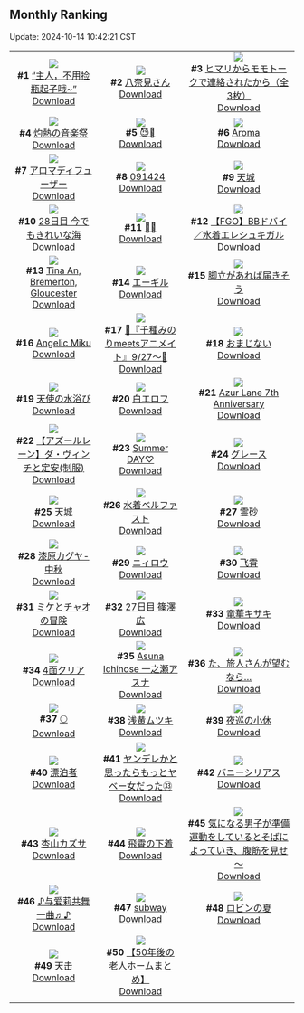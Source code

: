 ## Monthly Ranking
Update: 2024-10-14 10:42:21 CST

|      |      |      |
| :----: | :----: | :----: |
| ![](https://i.pixiv.re/c/240x480/img-master/img/2024/09/15/16/52/29/122455573_p0_master1200.jpg)<br>**#1** [“主人，不用捡瓶起子哦~”](https://www.pixiv.net/artworks/122455573)<br>[Download](https://i.pixiv.re/img-original/img/2024/09/15/16/52/29/122455573_p0.jpg) | ![](https://i.pixiv.re/c/240x480/img-master/img/2024/09/15/08/00/16/122444640_p0_master1200.jpg)<br>**#2** [八奈見さん](https://www.pixiv.net/artworks/122444640)<br>[Download](https://i.pixiv.re/img-original/img/2024/09/15/08/00/16/122444640_p0.jpg) | ![](https://i.pixiv.re/c/240x480/img-master/img/2024/09/15/08/00/06/122444618_p0_master1200.jpg)<br>**#3** [ヒマリからモモトークで連絡されたから（全3枚）](https://www.pixiv.net/artworks/122444618)<br>[Download](https://i.pixiv.re/img-original/img/2024/09/15/08/00/06/122444618_p0.jpg) |
| ![](https://i.pixiv.re/c/240x480/img-master/img/2024/09/15/00/01/44/122436357_p0_master1200.jpg)<br>**#4** [灼熱の音楽祭](https://www.pixiv.net/artworks/122436357)<br>[Download](https://i.pixiv.re/img-original/img/2024/09/15/00/01/44/122436357_p0.jpg) | ![](https://i.pixiv.re/c/240x480/img-master/img/2024/09/15/18/11/35/122457732_p0_master1200.jpg)<br>**#5** [😈💛](https://www.pixiv.net/artworks/122457732)<br>[Download](https://i.pixiv.re/img-original/img/2024/09/15/18/11/35/122457732_p0.png) | ![](https://i.pixiv.re/c/240x480/img-master/img/2024/09/15/01/02/58/122438647_p0_master1200.jpg)<br>**#6** [Aroma](https://www.pixiv.net/artworks/122438647)<br>[Download](https://i.pixiv.re/img-original/img/2024/09/15/01/02/58/122438647_p0.png) |
| ![](https://i.pixiv.re/c/240x480/img-master/img/2024/09/15/12/46/49/122450227_p0_master1200.jpg)<br>**#7** [アロマディフューザー](https://www.pixiv.net/artworks/122450227)<br>[Download](https://i.pixiv.re/img-original/img/2024/09/15/12/46/49/122450227_p0.jpg) | ![](https://i.pixiv.re/c/240x480/img-master/img/2024/09/14/13/16/14/122418784_p0_master1200.jpg)<br>**#8** [091424](https://www.pixiv.net/artworks/122418784)<br>[Download](https://i.pixiv.re/img-original/img/2024/09/14/13/16/14/122418784_p0.jpg) | ![](https://i.pixiv.re/c/240x480/img-master/img/2024/09/15/19/19/27/122458656_p0_master1200.jpg)<br>**#9** [天城](https://www.pixiv.net/artworks/122458656)<br>[Download](https://i.pixiv.re/img-original/img/2024/09/15/19/19/27/122458656_p0.png) |
| ![](https://i.pixiv.re/c/240x480/img-master/img/2024/09/15/00/00/27/122436164_p0_master1200.jpg)<br>**#10** [28日目 今でもきれいな海](https://www.pixiv.net/artworks/122436164)<br>[Download](https://i.pixiv.re/img-original/img/2024/09/15/00/00/27/122436164_p0.png) | ![](https://i.pixiv.re/c/240x480/img-master/img/2024/09/15/00/07/08/122436730_p0_master1200.jpg)<br>**#11** [🖤💕](https://www.pixiv.net/artworks/122436730)<br>[Download](https://i.pixiv.re/img-original/img/2024/09/15/00/07/08/122436730_p0.jpg) | ![](https://i.pixiv.re/c/240x480/img-master/img/2024/09/15/00/01/05/122436278_p0_master1200.jpg)<br>**#12** [【FGO】BBドバイ／水着エレシュキガル](https://www.pixiv.net/artworks/122436278)<br>[Download](https://i.pixiv.re/img-original/img/2024/09/15/00/01/05/122436278_p0.jpg) |
| ![](https://i.pixiv.re/c/240x480/img-master/img/2024/09/16/15/33/21/122487059_p0_master1200.jpg)<br>**#13** [Tina An, Bremerton, Gloucester](https://www.pixiv.net/artworks/122487059)<br>[Download](https://i.pixiv.re/img-original/img/2024/09/16/15/33/21/122487059_p0.png) | ![](https://i.pixiv.re/c/240x480/img-master/img/2024/09/15/18/16/50/122457879_p0_master1200.jpg)<br>**#14** [エーギル](https://www.pixiv.net/artworks/122457879)<br>[Download](https://i.pixiv.re/img-original/img/2024/09/15/18/16/50/122457879_p0.jpg) | ![](https://i.pixiv.re/c/240x480/img-master/img/2024/09/15/07/30/01/122444259_p0_master1200.jpg)<br>**#15** [脚立があれば届きそう](https://www.pixiv.net/artworks/122444259)<br>[Download](https://i.pixiv.re/img-original/img/2024/09/15/07/30/01/122444259_p0.jpg) |
| ![](https://i.pixiv.re/c/240x480/img-master/img/2024/09/14/00/00/39/122405298_p0_master1200.jpg)<br>**#16** [Angelic Miku](https://www.pixiv.net/artworks/122405298)<br>[Download](https://i.pixiv.re/img-original/img/2024/09/14/00/00/39/122405298_p0.jpg) | ![](https://i.pixiv.re/c/240x480/img-master/img/2024/09/15/00/15/30/122437057_p0_master1200.jpg)<br>**#17** [🩵『千種みのりmeetsアニメイト』9/27～🩷](https://www.pixiv.net/artworks/122437057)<br>[Download](https://i.pixiv.re/img-original/img/2024/09/15/00/15/30/122437057_p0.jpg) | ![](https://i.pixiv.re/c/240x480/img-master/img/2024/10/07/07/52/15/122414501_p0_master1200.jpg)<br>**#18** [おまじない](https://www.pixiv.net/artworks/122414501)<br>[Download](https://i.pixiv.re/img-original/img/2024/10/07/07/52/15/122414501_p0.jpg) |
| ![](https://i.pixiv.re/c/240x480/img-master/img/2024/09/14/01/39/54/122408381_p0_master1200.jpg)<br>**#19** [天使の水浴び](https://www.pixiv.net/artworks/122408381)<br>[Download](https://i.pixiv.re/img-original/img/2024/09/14/01/39/54/122408381_p0.jpg) | ![](https://i.pixiv.re/c/240x480/img-master/img/2024/09/14/01/01/53/122407459_p0_master1200.jpg)<br>**#20** [白エロフ](https://www.pixiv.net/artworks/122407459)<br>[Download](https://i.pixiv.re/img-original/img/2024/09/14/01/01/53/122407459_p0.png) | ![](https://i.pixiv.re/c/240x480/img-master/img/2024/09/14/20/14/21/122428415_p0_master1200.jpg)<br>**#21** [Azur Lane 7th Anniversary](https://www.pixiv.net/artworks/122428415)<br>[Download](https://i.pixiv.re/img-original/img/2024/09/14/20/14/21/122428415_p0.png) |
| ![](https://i.pixiv.re/c/240x480/img-master/img/2024/09/16/00/04/32/122470328_p0_master1200.jpg)<br>**#22** [【アズールレーン】ダ・ヴィンチと定安(制服)](https://www.pixiv.net/artworks/122470328)<br>[Download](https://i.pixiv.re/img-original/img/2024/09/16/00/04/32/122470328_p0.jpg) | ![](https://i.pixiv.re/c/240x480/img-master/img/2024/09/14/13/11/30/122418719_p0_master1200.jpg)<br>**#23** [Summer DAY♡](https://www.pixiv.net/artworks/122418719)<br>[Download](https://i.pixiv.re/img-original/img/2024/09/14/13/11/30/122418719_p0.jpg) | ![](https://i.pixiv.re/c/240x480/img-master/img/2024/09/14/00/04/01/122405610_p0_master1200.jpg)<br>**#24** [グレース](https://www.pixiv.net/artworks/122405610)<br>[Download](https://i.pixiv.re/img-original/img/2024/09/14/00/04/01/122405610_p0.png) |
| ![](https://i.pixiv.re/c/240x480/img-master/img/2024/09/15/11/00/03/122447721_p0_master1200.jpg)<br>**#25** [天城](https://www.pixiv.net/artworks/122447721)<br>[Download](https://i.pixiv.re/img-original/img/2024/09/15/11/00/03/122447721_p0.jpg) | ![](https://i.pixiv.re/c/240x480/img-master/img/2024/09/14/20/02/13/122428082_p0_master1200.jpg)<br>**#26** [水着ベルファスト](https://www.pixiv.net/artworks/122428082)<br>[Download](https://i.pixiv.re/img-original/img/2024/09/14/20/02/13/122428082_p0.jpg) | ![](https://i.pixiv.re/c/240x480/img-master/img/2024/09/13/00/00/44/122377615_p0_master1200.jpg)<br>**#27** [霊砂](https://www.pixiv.net/artworks/122377615)<br>[Download](https://i.pixiv.re/img-original/img/2024/09/13/00/00/44/122377615_p0.jpg) |
| ![](https://i.pixiv.re/c/240x480/img-master/img/2024/09/15/00/14/40/122437025_p0_master1200.jpg)<br>**#28** [漆原カグヤ-中秋](https://www.pixiv.net/artworks/122437025)<br>[Download](https://i.pixiv.re/img-original/img/2024/09/15/00/14/40/122437025_p0.jpg) | ![](https://i.pixiv.re/c/240x480/img-master/img/2024/09/15/03/52/32/122441700_p0_master1200.jpg)<br>**#29** [ニィロウ](https://www.pixiv.net/artworks/122441700)<br>[Download](https://i.pixiv.re/img-original/img/2024/09/15/03/52/32/122441700_p0.png) | ![](https://i.pixiv.re/c/240x480/img-master/img/2024/09/15/19/12/29/122459446_p0_master1200.jpg)<br>**#30** [飞霄](https://www.pixiv.net/artworks/122459446)<br>[Download](https://i.pixiv.re/img-original/img/2024/09/15/19/12/29/122459446_p0.jpg) |
| ![](https://i.pixiv.re/c/240x480/img-master/img/2024/10/05/14/57/51/122435344_p0_master1200.jpg)<br>**#31** [ミケとチャオの冒険](https://www.pixiv.net/artworks/122435344)<br>[Download](https://i.pixiv.re/img-original/img/2024/10/05/14/57/51/122435344_p0.jpg) | ![](https://i.pixiv.re/c/240x480/img-master/img/2024/09/14/01/00/41/122407415_p0_master1200.jpg)<br>**#32** [27日目 篠澤広](https://www.pixiv.net/artworks/122407415)<br>[Download](https://i.pixiv.re/img-original/img/2024/09/14/01/00/41/122407415_p0.png) | ![](https://i.pixiv.re/c/240x480/img-master/img/2024/09/15/21/24/56/122463865_p0_master1200.jpg)<br>**#33** [竜華キサキ](https://www.pixiv.net/artworks/122463865)<br>[Download](https://i.pixiv.re/img-original/img/2024/09/15/21/24/56/122463865_p0.jpg) |
| ![](https://i.pixiv.re/c/240x480/img-master/img/2024/09/15/22/18/33/122465899_p0_master1200.jpg)<br>**#34** [4面クリア](https://www.pixiv.net/artworks/122465899)<br>[Download](https://i.pixiv.re/img-original/img/2024/09/15/22/18/33/122465899_p0.jpg) | ![](https://i.pixiv.re/c/240x480/img-master/img/2024/09/13/20/17/19/122397822_p0_master1200.jpg)<br>**#35** [Asuna Ichinose 一之瀬アスナ](https://www.pixiv.net/artworks/122397822)<br>[Download](https://i.pixiv.re/img-original/img/2024/09/13/20/17/19/122397822_p0.jpg) | ![](https://i.pixiv.re/c/240x480/img-master/img/2024/09/15/09/06/44/122445709_p0_master1200.jpg)<br>**#36** [た、旅人さんが望むなら…](https://www.pixiv.net/artworks/122445709)<br>[Download](https://i.pixiv.re/img-original/img/2024/09/15/09/06/44/122445709_p0.jpg) |
| ![](https://i.pixiv.re/c/240x480/img-master/img/2024/09/13/00/11/35/122378159_p0_master1200.jpg)<br>**#37** [🌕](https://www.pixiv.net/artworks/122378159)<br>[Download](https://i.pixiv.re/img-original/img/2024/09/13/00/11/35/122378159_p0.png) | ![](https://i.pixiv.re/c/240x480/img-master/img/2024/09/15/19/34/20/122460066_p0_master1200.jpg)<br>**#38** [浅黄ムツキ](https://www.pixiv.net/artworks/122460066)<br>[Download](https://i.pixiv.re/img-original/img/2024/09/15/19/34/20/122460066_p0.png) | ![](https://i.pixiv.re/c/240x480/img-master/img/2024/09/15/00/00/45/122436235_p0_master1200.jpg)<br>**#39** [夜巡の小休](https://www.pixiv.net/artworks/122436235)<br>[Download](https://i.pixiv.re/img-original/img/2024/09/15/00/00/45/122436235_p0.jpg) |
| ![](https://i.pixiv.re/c/240x480/img-master/img/2024/09/14/18/00/11/122424669_p0_master1200.jpg)<br>**#40** [漂泊者](https://www.pixiv.net/artworks/122424669)<br>[Download](https://i.pixiv.re/img-original/img/2024/09/14/18/00/11/122424669_p0.png) | ![](https://i.pixiv.re/c/240x480/img-master/img/2024/09/15/00/02/22/122436425_p0_master1200.jpg)<br>**#41** [ヤンデレかと思ったらもっとヤベー女だった㉝](https://www.pixiv.net/artworks/122436425)<br>[Download](https://i.pixiv.re/img-original/img/2024/09/15/00/02/22/122436425_p0.png) | ![](https://i.pixiv.re/c/240x480/img-master/img/2024/09/14/22/38/48/122433278_p0_master1200.jpg)<br>**#42** [バニーシリアス](https://www.pixiv.net/artworks/122433278)<br>[Download](https://i.pixiv.re/img-original/img/2024/09/14/22/38/48/122433278_p0.jpg) |
| ![](https://i.pixiv.re/c/240x480/img-master/img/2024/09/14/04/37/32/122410976_p0_master1200.jpg)<br>**#43** [杏山カズサ](https://www.pixiv.net/artworks/122410976)<br>[Download](https://i.pixiv.re/img-original/img/2024/09/14/04/37/32/122410976_p0.jpg) | ![](https://i.pixiv.re/c/240x480/img-master/img/2024/09/14/00/00/47/122405328_p0_master1200.jpg)<br>**#44** [飛霄の下着](https://www.pixiv.net/artworks/122405328)<br>[Download](https://i.pixiv.re/img-original/img/2024/09/14/00/00/47/122405328_p0.png) | ![](https://i.pixiv.re/c/240x480/img-master/img/2024/09/15/17/30/04/122456520_p0_master1200.jpg)<br>**#45** [気になる男子が準備運動をしているとそばによっていき、腹筋を見せ～](https://www.pixiv.net/artworks/122456520)<br>[Download](https://i.pixiv.re/img-original/img/2024/09/15/17/30/04/122456520_p0.jpg) |
| ![](https://i.pixiv.re/c/240x480/img-master/img/2024/09/15/00/12/45/122436962_p0_master1200.jpg)<br>**#46** [♪与爱莉共舞一曲♬♪](https://www.pixiv.net/artworks/122436962)<br>[Download](https://i.pixiv.re/img-original/img/2024/09/15/00/12/45/122436962_p0.jpg) | ![](https://i.pixiv.re/c/240x480/img-master/img/2024/09/13/20/46/36/122398656_p0_master1200.jpg)<br>**#47** [subway](https://www.pixiv.net/artworks/122398656)<br>[Download](https://i.pixiv.re/img-original/img/2024/09/13/20/46/36/122398656_p0.jpg) | ![](https://i.pixiv.re/c/240x480/img-master/img/2024/09/17/17/49/42/122520989_p0_master1200.jpg)<br>**#48** [ロビンの夏](https://www.pixiv.net/artworks/122520989)<br>[Download](https://i.pixiv.re/img-original/img/2024/09/17/17/49/42/122520989_p0.jpg) |
| ![](https://i.pixiv.re/c/240x480/img-master/img/2024/09/15/01/50/46/122439683_p0_master1200.jpg)<br>**#49** [天击](https://www.pixiv.net/artworks/122439683)<br>[Download](https://i.pixiv.re/img-original/img/2024/09/15/01/50/46/122439683_p0.jpg) | ![](https://i.pixiv.re/c/240x480/img-master/img/2024/09/16/12/01/00/122482706_p0_master1200.jpg)<br>**#50** [【50年後の老人ホームまとめ】](https://www.pixiv.net/artworks/122482706)<br>[Download](https://i.pixiv.re/img-original/img/2024/09/16/12/01/00/122482706_p0.jpg) |
|      |
